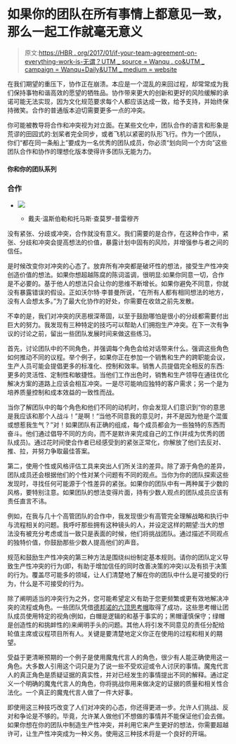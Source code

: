 # 如果你的团队在所有事情上都意见一致，那么一起工作就毫无意义

> 原文:[https://HBR . org/2017/01/if-your-team-agreement-on-everything-work-is-无谓？UTM _ source = Wanqu . co&UTM _ campaign = Wanqu+Daily&UTM _ medium = website](https://hbr.org/2017/01/if-your-team-agrees-on-everything-working-together-is-pointless?utm_source=wanqu.co&utm_campaign=Wanqu+Daily&utm_medium=website)

在我们期望的重压下，协作正在崩溃。本应是一个混乱的来回过程，却常常成为我们保持事物和谐高效的愿望的牺牲品。协作带来更大的创新和更好的风险缓解的承诺可能无法实现，因为文化规范要求每个人都应该达成一致，给予支持，并始终保持微笑。合作的普通版本迫切需要更多一点的冲突。

你可能被教导将合作和冲突视为对立面。在某些文化中，团队合作的语言和形象是荒谬的田园式的:划桨者完全同步，或者飞机以紧密的队形飞行。作为一个团队，你们“都在同一条船上”要成为一名优秀的团队成员，你必须“划向同一个方向”这些团队合作和协作的理想化版本使得许多团队无能为力。

 #### 你和你的团队系列

### 合作

*   ![](../Images/8ca20d37f754679fa92ec86887421c2f.png)

    *   戴夫·温斯伯勒和托马斯·查莫罗-普雷穆齐 

没有紧张、分歧或冲突，合作就没有意义。我们需要的是合作，在这种合作中，紧张、分歧和冲突会提高想法的价值，暴露计划中固有的风险，并增强参与者之间的信任。

是时候改变你对冲突的心态了。放弃所有冲突都是破坏性的想法，接受生产性冲突创造价值的想法。如果你想超越陈腐的陈词滥调，很明显:如果你同意一切，合作是不必要的。基于他人的想法只会让你的思维不断增长。如果你避免不同意，你就没有暴露错误的假设。正如沃尔特·李普曼所说，“在所有人都有相同想法的地方，没有人会想太多。”为了最大化协作的好处，你需要在收敛之前先发散。

不幸的是，我们对冲突的厌恶根深蒂固，以至于鼓励哪怕是很小的分歧都需要付出巨大的努力。我发现有三种特定的技巧可以帮助人们拥抱生产冲突。在下一次有争议的讨论之前，留出一些团队发展时间来做这些练习。

首先，讨论团队中的不同角色，并强调每个角色会给对话带来什么。强调这些角色如何推动不同的议程。举个例子，如果你正在参加一个销售和生产的跨职能会议，生产人员可能会提倡更多的标准化、控制和效率。销售人员提倡完全相反的东西:更多的灵活性、定制性和敏捷性。当他们工作出色时，销售和生产领导在通往优化解决方案的道路上应该会相互冲突。一是尽可能响应独特的客户需求；另一个是为培养质量控制和成本效益的一致性而战。

当你了解团队中的每个角色和他们不同的动机时，你会发现人们意识到“你的意思是我应该和那个人战斗！”是啊！“当他不同意我的意见时，并不是因为他是个混蛋或想惹我生气？”对！如果团队有正确的组成，每个成员都会为一些独特的东西而奋斗。他们通过倡导不同的方向，而不是默许来完成自己的工作(并成为优秀的团队成员)。通过花时间使合作者已经感受到的紧张正常化，你解放了他们去反对、推、拉，并努力争取最佳答案。

第二，使用个性或风格评估工具来突出人们所关注的差异。除了源于角色的差异，团队成员还会根据他们的个性对某个问题有不同的观点。当你为你的团队探索这些发现时，寻找任何可能源于个性差异的紧张。如果你的团队中有一两种属于少数的风格，要特别注意。如果团队的想法变得片面，持有少数人观点的团队成员应该有责任直言不讳。

例如，在我与几十个高管团队的合作中，我发现很少有高管完全理解战略和执行中与流程相关的问题。我呼吁那些拥有这种镜头的人，并设定这样的期望:当大的想法没有被充分考虑或当一致只是表面的时候，他们将挑战团队。通过描述不同观点的独特价值，你鼓励那些少数人提高他们的声音。

规范和鼓励生产性冲突的第三种方法是围绕纠纷制定基本规则。请你的团队定义导致生产性冲突的行为(即，有助于增加信任的同时改善决策的冲突)以及有损于决策的行为。覆盖尽可能多的领域，让人们清楚地了解在你的团队中什么是可接受的行为，什么是不可接受的行为。

除了阐明适当的冲突行为之外，您可能希望定义有助于您更频繁或更有效地解决冲突的流程或角色。一些团队凭借[德邦诺的六顶思考帽](https://en.wikipedia.org/wiki/Six_Thinking_Hats)取得了成功，这些思考帽让团队成员使用特定的视角(例如，白帽是逻辑的和基于事实的；黑帽谨慎保守；绿帽是创造性的和挑衅性的)来阐明手头的问题。其他人将引发不同意见的责任分配给轮值主席或议程项目所有人。关键是要清楚地定义你正在使用的过程和相关的期望。

受益于更清晰预期的一个例子是使用魔鬼代言人的角色，很少有人能正确使用这一角色。大多数人引用这个词只是为了说一些不受欢迎或令人讨厌的事情。魔鬼代言人的真正角色是质疑证据的真实性，并对已经发生的事情提出不同的解释。通过定义一个明确的魔鬼代言人的角色，你将挑战你用来做决定的证据的质量和相关性合法化。一个真正的魔鬼代言人做了一件大好事。

即使用这三种技巧改变了人们对冲突的心态，你还得更进一步。允许人们挑战、反对和争论是不够的。毕竟，允许某人做他们不想做的事情并不能保证他们会去做。如果你想在你的团队中制造生产性冲突，并利用它来产生更好的想法，你需要超越许可，让生产性冲突成为一种义务。使用这三种技术将是一个良好的开端。